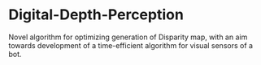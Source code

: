 # Digital-Depth-Perception
Novel algorithm for optimizing generation of Disparity map, with an aim towards development of a time-efficient algorithm for visual sensors of a bot.
